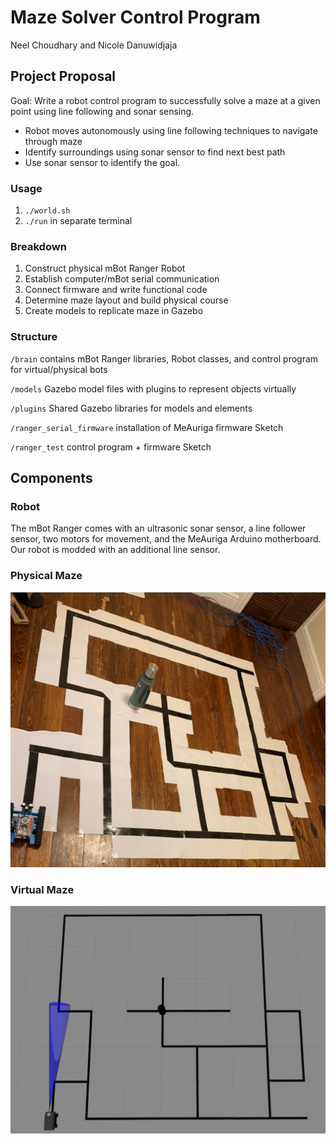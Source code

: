# Maze Solver Control Program
Neel Choudhary and Nicole Danuwidjaja

## Project Proposal
Goal: Write a robot control program to successfully solve a maze at a given point using line following and sonar sensing.
- Robot moves autonomously using line following techniques to navigate through maze
- Identify surroundings using sonar sensor to find next best path
- Use sonar sensor to identify the goal.

### Usage
1. `./world.sh`
2. `./run` in separate terminal

### Breakdown
1. Construct physical mBot Ranger Robot
2. Establish computer/mBot serial communication
3. Connect firmware and write functional code
4. Determine maze layout and build physical course
5. Create models to replicate maze in Gazebo

### Structure
`/brain` contains mBot Ranger libraries, Robot classes, and control program for virtual/physical bots

`/models` Gazebo model files with plugins to represent objects virtually

`/plugins` Shared Gazebo libraries for models and elements

`/ranger_serial_firmware` installation of MeAuriga firmware Sketch

`/ranger_test` control program + firmware Sketch

## Components
### Robot
The mBot Ranger comes with an ultrasonic sonar sensor, a line follower sensor, two motors for movement, and the MeAuriga Arduino motherboard. 
Our robot is modded with an additional line sensor.

### Physical Maze

![image1](https://github.com/neelchoudhary/RoboticsFinalProject/blob/main/images/image1.PNG)

### Virtual Maze

![image2](https://github.com/neelchoudhary/RoboticsFinalProject/blob/main/images/image2.PNG)